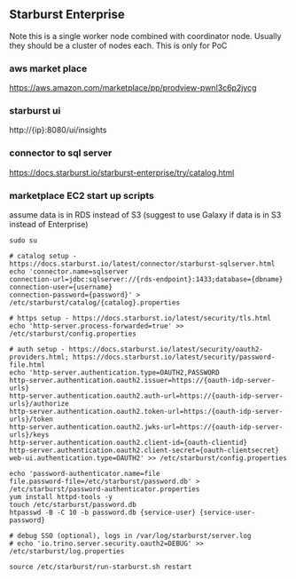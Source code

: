 ## Starburst Enterprise
Note this is a single worker node combined with coordinator node. Usually they should be a cluster of nodes each. This is only for PoC

### aws market place
https://aws.amazon.com/marketplace/pp/prodview-pwnl3c6p2jycg

### starburst ui
http://{ip}:8080/ui/insights

### connector to sql server
https://docs.starburst.io/starburst-enterprise/try/catalog.html

### marketplace EC2 start up scripts
assume data is in RDS instead of S3 (suggest to use Galaxy if data is in S3 instead of Enterprise)
```
sudo su

# catalog setup - https://docs.starburst.io/latest/connector/starburst-sqlserver.html
echo 'connector.name=sqlserver
connection-url=jdbc:sqlserver://{rds-endpoint}:1433;database={dbname}
connection-user={username}
connection-password={password}' > /etc/starburst/catalog/{catalog}.properties

# https setup - https://docs.starburst.io/latest/security/tls.html
echo 'http-server.process-forwarded=true' >> /etc/starburst/config.properties

# auth setup - https://docs.starburst.io/latest/security/oauth2-providers.html; https://docs.starburst.io/latest/security/password-file.html
echo 'http-server.authentication.type=OAUTH2,PASSWORD
http-server.authentication.oauth2.issuer=https://{oauth-idp-server-urls}
http-server.authentication.oauth2.auth-url=https://{oauth-idp-server-urls}/authorize
http-server.authentication.oauth2.token-url=https:/{oauth-idp-server-urls}/token
http-server.authentication.oauth2.jwks-url=https://{oauth-idp-server-urls}/keys
http-server.authentication.oauth2.client-id={oauth-clientid}
http-server.authentication.oauth2.client-secret={oauth-clientsecret}
web-ui.authentication.type=OAUTH2' >> /etc/starburst/config.properties

echo 'password-authenticator.name=file
file.password-file=/etc/starburst/password.db' > /etc/starburst/password-authenticator.properties
yum install httpd-tools -y
touch /etc/starburst/password.db
htpasswd -B -C 10 -b password.db {service-user} {service-user-password}

# debug SSO (optional), logs in /var/log/starburst/server.log
# echo 'io.trino.server.security.oauth2=DEBUG' >> /etc/starburst/log.properties

source /etc/starburst/run-starburst.sh restart
```
